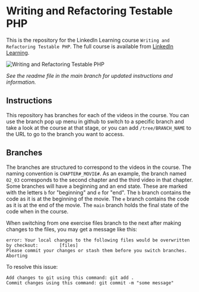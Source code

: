 # Writing and Refactoring Testable PHP
This is the repository for the LinkedIn Learning course `Writing and Refactoring Testable PHP`. The full course is available from [LinkedIn Learning][lil-course-url].

![Writing and Refactoring Testable PHP][lil-thumbnail-url] 

_See the readme file in the main branch for updated instructions and information._
## Instructions
This repository has branches for each of the videos in the course. You can use the branch pop up menu in github to switch to a specific branch and take a look at the course at that stage, or you can add `/tree/BRANCH_NAME` to the URL to go to the branch you want to access.

## Branches
The branches are structured to correspond to the videos in the course. The naming convention is `CHAPTER#_MOVIE#`. As an example, the branch named `02_03` corresponds to the second chapter and the third video in that chapter. 
Some branches will have a beginning and an end state. These are marked with the letters `b` for "beginning" and `e` for "end". The `b` branch contains the code as it is at the beginning of the movie. The `e` branch contains the code as it is at the end of the movie. The `main` branch holds the final state of the code when in the course.

When switching from one exercise files branch to the next after making changes to the files, you may get a message like this:

    error: Your local changes to the following files would be overwritten by checkout:        [files]
    Please commit your changes or stash them before you switch branches.
    Aborting

To resolve this issue:
	
    Add changes to git using this command: git add .
	Commit changes using this command: git commit -m "some message"


[0]: # (Replace these placeholder URLs with actual course URLs)

[lil-course-url]: https://www.linkedin.com/learning/writing-and-refactoring-testable-php
[lil-thumbnail-url]: https://media.licdn.com/dms/image/D560DAQGISPchWOlZSw/learning-public-crop_675_1200/0/1705964629802?e=2147483647&v=beta&t=YbcR_6U440arGivtmyWV4yQghzrVaXsXIMNlrDI_qKY

